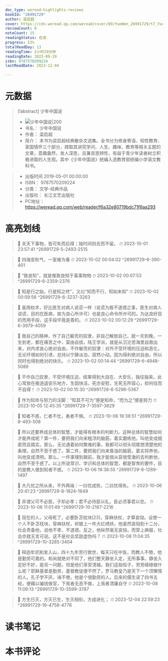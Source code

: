 ```yaml
---
doc_type: weread-highlights-reviews
bookId: "26991729"
author: 梁启超
cover: https://cdn.weread.qq.com/weread/cover/89/YueWen_26991729/t7_YueWen_26991729.jpg
reviewCount: 0
noteCount: 15
readingStatus: 在读
progress: 53%
totalReadDay: 13
readingTime: 2小时19分钟
readingDate: 2023-09-29
isbn: 9787570209224
lastReadDate: 2023-12-04

---
```

# 元数据
> [!abstract] 少年中国说
> - ![ 少年中国说|200](https://cdn.weread.qq.com/weread/cover/89/YueWen_26991729/t7_YueWen_26991729.jpg)
> - 书名： 少年中国说
> - 作者： 梁启超
> - 简介：     本书为梁启超经典散杂文选集。全书分为修身寄语、知性教育、家国情怀三个部分，撷取其讲究学问、人生、趣味、教育等相关主题的文章，意趣盎然，发人深思，且兼具思辨性，有益于青少年读者树立积极进取的人生观。其中《少年中国说》统编入选教育部统编小学语文教科书。

> - 出版时间 2019-05-01 00:00:00
> - ISBN： 9787570209224
> - 分类： 文学-经典作品
> - 出版社： 长江文艺出版社
> - PC地址：https://weread.qq.com/web/reader/f6a32e80719bdc71f6aa293

# 高亮划线



> 📌 夫天下事物，皆可失而后得；独时间则去而不留。 
> ⏱ 2023-10-01 23:57:41 ^26991729-5-2493-2515



> 📌 四海变秋气，一室难为春 
> ⏱ 2023-10-02 00:04:02 ^26991729-6-390-401

> 📌 “致良知”，就是推致良知于事事物物 
> ⏱ 2023-10-02 00:07:53 ^26991729-6-2359-2376

> 📌 知是行之始，行是知之终”，又曰“知而不行，知如未知” 
> ⏱ 2023-10-02 00:09:56 ^26991729-6-3237-3263

> 📌 虽用权术，好比医生对病人说谎一样（说谎为极不道德之事，医生对病人说谎，目的在医病，故为良心所许可）也是良心命令所许可的。为达良好目的而用手段，这手段毕竟是善的。 
> ⏱ 2023-10-02 00:12:29 ^26991729-6-3979-4059

> 📌 我自己的精神，作了自己躯壳的奴隶，非自己解放自己，就一天到晚，一生到老，都在痛苦之中，莫由自拔。陆王学派，就是从沉沦苦海里自救出来，对内求良心绝对自由，不作躯壳的奴隶：对外不受环境的压迫和恶化，无论环境如何引诱，总持以宁静淡泊，寂然小动。因为得利绝对自由，所以同时也得到绝对的快乐。 
> ⏱ 2023-10-02 00:14:44 ^26991729-6-4948-5089

> 📌 不作自己奴隶，不受环境压迫，结果得到大自在、大安乐，独往独来。此心常放在极逍遥安乐地方，生固快活，死亦安慰，生死无所容心，抑何往而不自得！ 
> ⏱ 2023-10-02 00:15:30 ^26991729-6-5298-5367



> 📌 作为知命与努力的注脚：“知其不可为”便是知命，“而为之”便是努力 
> ⏱ 2023-10-05 12:45:35 ^26991729-7-3597-3629



> 📌 知者不惑，仁者不忧，勇者不惧。 
> ⏱ 2023-10-06 19:38:51 ^26991729-8-493-508

> 📌 所以还要养成总体的智慧，才能得有根本的判断力。这种总体的智慧如何才能养成呢？第一件，要把我们向来粗浮的脑筋，着实磨练他，叫他变成细密而且踏实。那么，无论遇着如何繁难的事，我都可以彻头彻尾想清楚他的条理，自然不至于惑了。第二件，要把我们向来昏浊的脑筋，着实将养他，叫他变成清明。那么，一件事理到跟前，我才能很从容很莹澈的去判断他，自然不至于惑了。以上所说常识、学识和总体的智慧，都是智育的要件，目的是教人做到知者不惑。 
> ⏱ 2023-10-06 19:38:55 ^26991729-8-1289-1497

> 📌 大凡忧之所从来，不外两端：一曰忧成败，二曰忧得失。 
> ⏱ 2023-10-06 20:41:23 ^26991729-8-1824-1849



> 📌 非谓父可不必慈，子却必孝；君不必待臣以礼，臣必须事君以忠。 
> ⏱ 2023-10-08 11:01:49 ^26991729-10-2187-2216

> 📌 现在的人，父母死了，必要卧苫枕块[23]，穿麻扶杖，才算哀恸。设使一个人不卧苫枕块，穿麻扶杖，却披上一件大红绣袄，他虽然哀恸到十二分，社会责备他，说他不孝、不道德。反之，他纵然毫无哀恸，而穿上麻服，社会亦就无言可说。这不是社会奖励虚伪吗？ 
> ⏱ 2023-10-08 11:04:35 ^26991729-10-3285-3404

> 📌 释迦牟尼削发入山，四十九年苦行救世，每天只吃中饭，而教人不倦，他是勤劳可嘉的。和尚就绝对不同了，他们整天静坐入定，无所事事。静坐入定好不好，是另一问题，但是他们享受清福，我们这般俗子，劳劳碌碌做什么呢？耶稣基督是勤劳，基督教徒便不然了，罗马教皇乃是天下一个顶懒惰的人。孔子学不厌，诲不倦，他是个很勤劳的人。后来的儒生读了四书五经，便藉以骗钱做官，下焉者无恶不做，上焉者清廉自守 
> ⏱ 2023-10-08 11:06:13 ^26991729-10-3599-3787



> 📌 方生已灭，方灭已生，生灭相衔，方成进化； 
> ⏱ 2023-12-04 22:59:23 ^26991729-16-4758-4778

# 读书笔记

# 本书评论

